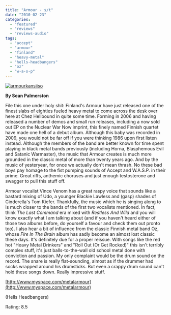 ```yaml
---
title: "Armour - s/t"
date: "2010-02-23"
categories: 
  - "featured"
  - "reviews"
  - "reviews-audio"
tags: 
  - "accept"
  - "armour"
  - "finland"
  - "heavy-metal"
  - "hells-headbangers"
  - "oz"
  - "w-a-s-p"
---
```


[![armourkansiiso](http://www.hellbound.ca/wp-content/uploads/2010/02/armourkansiiso-300x300.jpg "armourkansiiso")](http://www.hellbound.ca/wp-content/uploads/2010/02/armourkansiiso.jpg)

**By Sean Palmerston**

File this one under holy shit: Finland's Armour have just released one of the finest slabs of eighties fueled heavy metal to come across the desk over here at Chez Hellbound in quite some time. Forming in 2006 and having released a number of demos and small run releases, including a now sold out EP on the Nuclear War Now imprint, this finely named Finnish quartet have made one hell of a debut album. Although this baby was recorded in 2009, you would not be far off if you were thinking 1986 upon first listen instead. Although the members of the band are better known for time spent playing in black metal bands previously (including Horna, Blasphemous Evil and Satanic Warmaster), the music that Armour creates is much more grounded in the classic metal of more than twenty years ago. And by the music of yesteryear, for once we actually don't mean thrash. No these bad boys pay homage to the fist pumping sounds of Accept and W.A.S.P. in their prime. Great riffs, anthemic choruses and just enough testosterone and swagger to pull this stuff off.

Armour vocalist Vince Venom has a great raspy voice that sounds like a bastard mixing of Udo, a younger Blackie Lawless and (gasp) shades of Cinderella's Tom Kiefer. Thankfully, the music which he is singing along to is much closer to the bands of the first two vocalists mentioned. In fact, think _The Last Command_ era mixed with _Restless And Wild_ and you will know exactly what I am talking about (and if you haven't heard either of those two albums before, do yourself a favour and check them out pronto too). I also hear a bit of influence from the classic Finnish metal band Oz, whose _Fire In The Brain_ album has sadly become an almost lost classic these days. It's definitely due for a proper reissue. With songs like the red hot "Heavy Metal Drinkers" and "Roll Out (Or Get Rocked)" this isn't terribly complex stuff, it's just balls-to-the-wall old school metal done with conviction and passion. My only complaint would be the drum sound on the record. The snare is really flat-sounding, almost as if the drummer had socks wrapped around his drumsticks. But even a crappy drum sound can't hold these songs down. Really impressive stuff.

[http://www.myspace.com/metalarmour](http://www.myspace.com/metalarmour)

(Hells Headbangers)

Rating: 8.5
